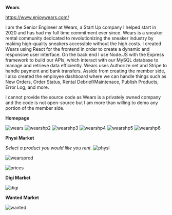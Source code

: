 __Wears__

https://www.enjoywears.com/

I am the Senior Engineer at Wears, a Start Up company I helped start in 2020 and has had my full time commitment ever since. Wears is a sneaker rental community dedicated to revolutionizing the sneaker industry by making high-quality sneakers accessible without the high costs.
I created Wears using React for the frontend in order to create a dynamic and responsive user interface. On the back end I use Node.JS with the Express framework to build our APIs, which interact with our MySQL database to manage and retrieve data efficiently.
Wears uses Authorize.net and Stripe to handle payment and bank transfers.
Asside from creating the member side, I also created the employee dashboard where we can handle things such as New Orders, Order Status, Rental Debrief/Maintenace, Publish Products, Error Log, and more.

I cannot provide the source code as Wears is a privately owned company and the code is not open-source but I am more than willing to demo any portion of the member side.

__Homepage__

![wears](https://github.com/xvxbryan/wears/assets/31249606/2b22ebfd-6584-44fe-b53e-2ccb7886574e)
![wearshp2](https://github.com/xvxbryan/wears/assets/31249606/9747300c-2927-44af-8de6-063718d31f14)
![wearshp3](https://github.com/xvxbryan/wears/assets/31249606/a89651e7-622c-46ca-b692-fb9393e0619c)
![wearshp4](https://github.com/xvxbryan/wears/assets/31249606/4305076d-bbbb-4dad-a143-eea5cb1cbee1)
![wearshp5](https://github.com/xvxbryan/wears/assets/31249606/c16915f6-cd2d-42f8-928c-04800a435848)
![wearshp6](https://github.com/xvxbryan/wears/assets/31249606/ea9efc35-ed13-480b-9d6d-56f8102f3bfe)

__Physi Market__

_Select a product you would like you rent._
![physi](https://github.com/xvxbryan/wears/assets/31249606/56755510-eb17-4d57-bded-0f18a1a04293)

![wearsprod](https://github.com/xvxbryan/wears/assets/31249606/ff9159b1-f225-462c-9808-53ff8fb99c72)

![prices](https://github.com/xvxbryan/wears/assets/31249606/a4178dfa-c0f0-4741-8289-0df37d311d98)



__Digi Market__

![digi](https://github.com/xvxbryan/wears/assets/31249606/54a1279f-99aa-4ea4-8022-d300b1077888)

__Wanted Market__

![wanted](https://github.com/xvxbryan/wears/assets/31249606/e6db40d1-eb6d-4262-b2de-f456cb9fa7bb)

